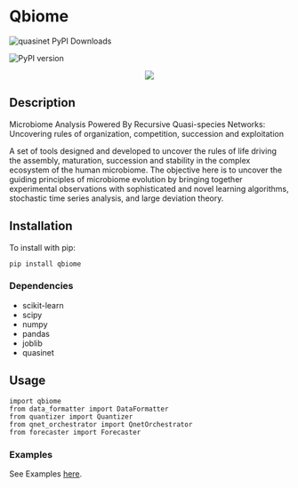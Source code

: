 # Qbiome

![quasinet PyPI Downloads](https://img.shields.io/pypi/dm/qbiome.svg)

![PyPI version](https://badge.fury.io/py/qbiome.svg)



<p align="center">
    <img src="http://zed.uchicago.edu/logo/logozed1.png">
</p>


## Description

Microbiome Analysis Powered By Recursive Quasi-species Networks: Uncovering rules of organization, competition, succession and exploitation


A set of tools designed and developed to  uncover  the rules of life driving the assembly, maturation, succession and stability in the complex ecosystem of the human microbiome. The objective here is to uncover  the guiding principles of  microbiome evolution by bringing together experimental observations with sophisticated and novel  learning algorithms, stochastic time series analysis, and  large deviation theory.


## Installation

To install with pip:

```
pip install qbiome
```

### Dependencies

* scikit-learn 
* scipy 
* numpy 
* pandas 
* joblib 
* quasinet


## Usage

```
import qbiome
from data_formatter import DataFormatter
from quantizer import Quantizer
from qnet_orchestrator import QnetOrchestrator
from forecaster import Forecaster
```
 

### Examples
See Examples [here](https://zeroknowledgediscovery.github.io/qbiome/qbiome/index.html).

